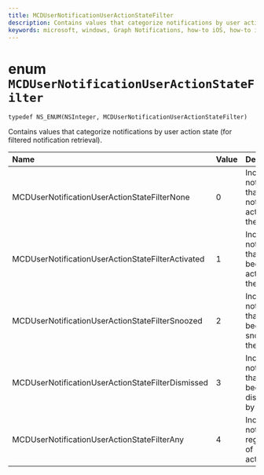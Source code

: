 ```yaml
---
title: MCDUserNotificationUserActionStateFilter
description: Contains values that categorize notifications by user action state (for filtered notification retrieval).
keywords: microsoft, windows, Graph Notifications, how-to iOS, how-to iPhone 
---
```


# enum `MCDUserNotificationUserActionStateFilter`

```
typedef NS_ENUM(NSInteger, MCDUserNotificationUserActionStateFilter)
```

Contains values that categorize notifications by user action state (for filtered notification retrieval).

|Name | Value | Description |
|:-- |:-- |:-- |
|MCDUserNotificationUserActionStateFilterNone |0| Include notifications that have not been acted on by the user.|
|    MCDUserNotificationUserActionStateFilterActivated|1| Include notifications that have been activated by the user.|
|    MCDUserNotificationUserActionStateFilterSnoozed|2| Include notifications that have been snoozed by the user.|
|   MCDUserNotificationUserActionStateFilterDismissed|3| Include notifications that have been dismissed by the user.|
|   MCDUserNotificationUserActionStateFilterAny|4| Include notifications regardless of user action state.|